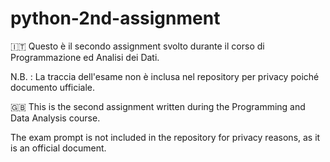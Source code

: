 # python-2nd-assignment
🇮🇹 Questo è il secondo assignment svolto durante il corso di Programmazione ed Analisi dei Dati.

N.B. : La traccia dell'esame non è inclusa nel repository per privacy poiché documento ufficiale.


🇬🇧 This is the second assignment written during the Programming and Data Analysis course.

The exam prompt is not included in the repository for privacy reasons, as it is an official document.
